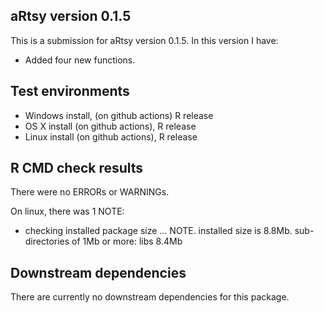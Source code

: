 ## aRtsy version 0.1.5
This is a submission for aRtsy version 0.1.5. In this version I have:

* Added four new functions.

## Test environments
* Windows install, (on github actions) R release
* OS X install (on github actions), R release
* Linux install (on github actions), R release

## R CMD check results
There were no ERRORs or WARNINGs.

On linux, there was 1 NOTE:

* checking installed package size ... NOTE. installed size is 8.8Mb. sub-directories of 1Mb or more: libs 8.4Mb

## Downstream dependencies
There are currently no downstream dependencies for this package.
